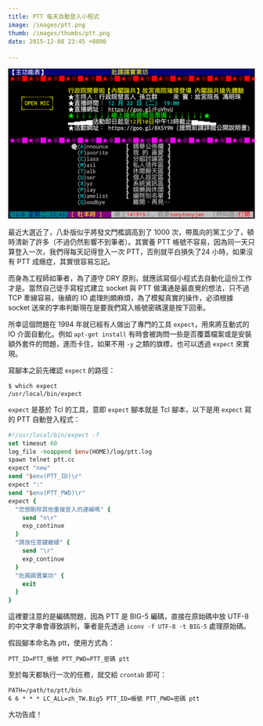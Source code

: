 ```yaml
---
title: PTT 每天自動登入小程式
image: /images/ptt.png
thumb: /images/thumbs/ptt.png
date: 2015-12-08 23:45 +0800

---
```


![](/images/ptt.png)

最近大選近了，八卦版似乎將發文門檻調高到了 1000 次，帶風向的黨工少了，頓時清新了許多（不過仍然影響不到筆者）。其實養 PTT 帳號不容易，因為同一天只算登入一次，我們得每天記得登入一次 PTT，否則就平白損失了24 小時，如果沒有 PTT 成癮症，其實很容易忘記。

而身為工程師如筆者，為了遵守 DRY 原則，就應該寫個小程式去自動化這份工作才是。當然自己徒手寫程式建立 socket 與 PTT 做溝通是最直覺的想法，只不過 TCP 牽線容易，後續的 IO 處理則頗麻煩，為了模擬真實的操作，必須根據 socket 送來的字串判斷現在是要我們寫入帳號密碼還是按下回車。

所幸這個問題在 1994 年就已經有人做出了專門的工具 `expect`，用來將互動式的 IO 介面自動化。例如 `apt-get install` 有時會被詢問一些是否覆蓋檔案或是安裝額外套件的問題，進而卡住，如果不用 `-y` 之類的旗標，也可以透過 `expect` 來實現。

寫腳本之前先確認 `expect` 的路徑：

```
$ which expect
/usr/local/bin/expect
```

`expect` 是基於 Tcl 的工具，意即 `expect` 腳本就是 Tcl 腳本，以下是用 `expect` 寫的 PTT 自動登入程式：

```tcl
#!/usr/local/bin/expect -f
set timeout 60
log_file -noappend $env(HOME)/log/ptt.log
spawn telnet ptt.cc
expect "new"
send "$env(PTT_ID)\r"
expect ":"
send "$env(PTT_PWD)\r"
expect {
  "您想刪除其他重複登入的連線嗎" {
    send "n\r"
    exp_continue
  }
  "請按任意鍵繼續" {
    send "\r"
    exp_continue
  }
  "批踢踢實業坊" {
    exit
  }
}
```

這裡要注意的是編碼問題，因為 PTT 是 BIG-5 編碼，直接在原始碼中放 UTF-8 的中文字串會導致誤判，筆者是先透過 `iconv -f UTF-8 -t BIG-5` 處理原始碼。

假設腳本命名為 ptt，使用方式為：

```
PTT_ID=PTT_帳號 PTT_PWD=PTT_密碼 ptt
```

至於每天都執行一次的任務，就交給 `crontab` 即可：


```
PATH=/path/to/ptt/bin
6 6 * * * LC_ALL=zh_TW.Big5 PTT_ID=帳號 PTT_PWD=密碼 ptt
```

大功告成！